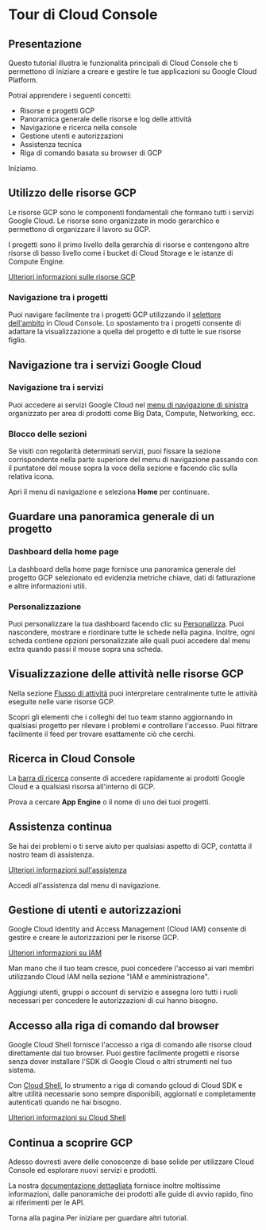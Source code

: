 # Tour di Cloud Console

<walkthrough-tutorial-duration duration="5"></walkthrough-tutorial-duration>

## Presentazione

Questo tutorial illustra le funzionalità principali di Cloud Console che ti permettono di iniziare a creare e gestire le tue applicazioni su Google Cloud Platform.

Potrai apprendere i seguenti concetti:

  *  Risorse e progetti GCP
  *  Panoramica generale delle risorse e log delle attività
  *  Navigazione e ricerca nella console
  *  Gestione utenti e autorizzazioni
  *  Assistenza tecnica
  *  Riga di comando basata su browser di GCP

Iniziamo.

## Utilizzo delle risorse GCP

Le risorse GCP sono le componenti fondamentali che formano tutti i servizi Google Cloud. Le risorse sono organizzate in modo gerarchico e permettono di organizzare il lavoro su GCP.

I progetti sono il primo livello della gerarchia di risorse e contengono altre risorse di basso livello come i bucket di Cloud Storage e le istanze di Compute Engine.

[Ulteriori informazioni sulle risorse GCP][gcp-resources]

### Navigazione tra i progetti

Puoi navigare facilmente tra i progetti GCP utilizzando il [selettore dell'ambito][spotlight-project-select] in Cloud Console. Lo spostamento tra i progetti consente di adattare la visualizzazione a quella del progetto e di tutte le sue risorse figlio.

<walkthrough-project-setup></walkthrough-project-setup>

## Navigazione tra i servizi Google Cloud

### Navigazione tra i servizi

Puoi accedere ai servizi Google Cloud nel [menu di navigazione di sinistra][spotlight-console-menu] organizzato per area di prodotti come Big Data, Compute, Networking, ecc.

### Blocco delle sezioni

Se visiti con regolarità determinati servizi, puoi fissare la sezione corrispondente nella parte superiore del menu di navigazione passando con il puntatore del mouse sopra la voce della sezione e facendo clic sulla relativa icona.

Apri il menu di navigazione e seleziona **Home** per continuare.

<walkthrough-menu-navigation sectionid="HOME_SECTION"></walkthrough-menu-navigation>

## Guardare una panoramica generale di un progetto

### Dashboard della home page

La dashboard della home page fornisce una panoramica generale del progetto GCP selezionato ed evidenzia metriche chiave, dati di fatturazione e altre informazioni utili.

### Personalizzazione

Puoi personalizzare la tua dashboard facendo clic su [Personalizza][spotlight-customize-dashboard].
Puoi nascondere, mostrare e riordinare tutte le schede nella pagina. Inoltre, ogni scheda contiene opzioni personalizzate alle quali puoi accedere dal menu extra quando passi il mouse sopra una scheda.

## Visualizzazione delle attività nelle risorse GCP

Nella sezione [Flusso di attività][spotlight-activity-stream] puoi interpretare centralmente tutte le attività eseguite nelle varie risorse GCP.

Scopri gli elementi che i colleghi del tuo team stanno aggiornando in qualsiasi progetto per rilevare i problemi e controllare l'accesso. Puoi filtrare facilmente il feed per trovare esattamente ciò che cerchi.

## Ricerca in Cloud Console

La [barra di ricerca][spotlight-search-bar] consente di accedere rapidamente ai prodotti Google Cloud e a qualsiasi risorsa all'interno di GCP.

Prova a cercare **App Engine** o il nome di uno dei tuoi progetti.

## Assistenza continua

Se hai dei problemi o ti serve aiuto per qualsiasi aspetto di GCP, contatta il nostro team di assistenza.

[Ulteriori informazioni sull'assistenza](http://cloud.google.com/support)

Accedi all'assistenza dal menu di navigazione.

<walkthrough-menu-navigation sectionid="SUPPORT_SECTION"></walkthrough-menu-navigation>

## Gestione di utenti e autorizzazioni

Google Cloud Identity and Access Management (Cloud IAM) consente di gestire e creare le autorizzazioni per le risorse GCP.

[Ulteriori informazioni su IAM](https://cloud.google.com/iam/docs/)

Man mano che il tuo team cresce, puoi concedere l'accesso ai vari membri utilizzando Cloud IAM nella sezione "IAM e amministrazione".

Aggiungi utenti, gruppi o account di servizio e assegna loro tutti i ruoli necessari per concedere le autorizzazioni di cui hanno bisogno.

<walkthrough-menu-navigation sectionid="IAM_ADMIN_SECTION"></walkthrough-menu-navigation>

## Accesso alla riga di comando dal browser

Google Cloud Shell fornisce l'accesso a riga di comando alle risorse cloud direttamente dal tuo browser. Puoi gestire facilmente progetti e risorse senza dover installare l'SDK di Google Cloud o altri strumenti nel tuo sistema.

Con <walkthrough-cloud-shell-icon></walkthrough-cloud-shell-icon>[Cloud Shell][spotlight-open-devshell], lo strumento a riga di comando gcloud di Cloud SDK e altre utilità necessarie sono sempre disponibili, aggiornati e completamente autenticati quando ne hai bisogno.

[Ulteriori informazioni su Cloud Shell](https://cloud.google.com/shell/)

## Continua a scoprire GCP

<walkthrough-conclusion-trophy></walkthrough-conclusion-trophy>

Adesso dovresti avere delle conoscenze di base solide per utilizzare Cloud Console ed esplorare nuovi servizi e prodotti.

La nostra [documentazione dettagliata](https://cloud.google.com/docs/) fornisce inoltre moltissime informazioni, dalle panoramiche dei prodotti alle guide di avvio rapido, fino ai riferimenti per le API.

Torna alla pagina Per iniziare per guardare altri tutorial.
<walkthrough-menu-navigation sectionid="ONBOARDING_SECTION"></walkthrough-menu-navigation>

[gcp-resources]: https://cloud.google.com/resource-manager/docs/cloud-platform-resource-hierarchy
[spotlight-activity-stream]: walkthrough://spotlight-pointer?cssSelector=.mat-tab-link:nth-of-type(2)
[spotlight-console-menu]: walkthrough://spotlight-pointer?spotlightId=console-nav-menu
[spotlight-customize-dashboard]: walkthrough://spotlight-pointer?cssSelector=.cfc-customize-button
[spotlight-open-devshell]: walkthrough://spotlight-pointer?spotlightId=devshell-activate-button
[spotlight-project-select]: walkthrough://spotlight-pointer?spotlightId=purview-switcher
[spotlight-search-bar]: walkthrough://spotlight-pointer?cssSelector=.p6n-search-bar,.pcc-platform-bar-search-bar
